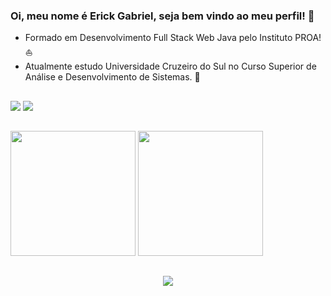 ### Oi, meu nome é Erick Gabriel, seja bem vindo ao meu perfil! 👋

- Formado em Desenvolvimento Full Stack Web Java pelo Instituto PROA! ⛵ 
- Atualmente estudo Universidade Cruzeiro do Sul no Curso Superior de Análise e Desenvolvimento de Sistemas. 👾

##

<div> 
  <a href="mailto:erickgabrielferreira80@gmail.com" target="_blank"><img src="https://img.shields.io/badge/Gmail-D14836?style=for-the-badge&logo=gmail&logoColor=white"></a>
  <a href="https://www.linkedin.com/in/erick-agostinho-644187276" target="_blank"><img src="https://img.shields.io/badge/-LinkedIn-%230077B5?style=for-the-badge&logo=linkedin&logoColor=white" target="_blank"></a>
</div>

##

<div>
  <a href="https://github.com/ErickGabrielDev"></a>
  <img height="200em" src="https://github-readme-stats.vercel.app/api?username=ErickGabrielDev&theme=tokyonight&show_icons=false">
  <img height="200em" src="https://github-readme-stats.vercel.app/api/top-langs/?username=ErickGabrielDev&theme=tokyonight&langs_count=8"> 
</div>

##

<p align="center">
  <a href="https://skillicons.dev">
    <img src="https://skillicons.dev/icons?i=html,css,js,react,java,python,mysql" />
  </a>
</p>

